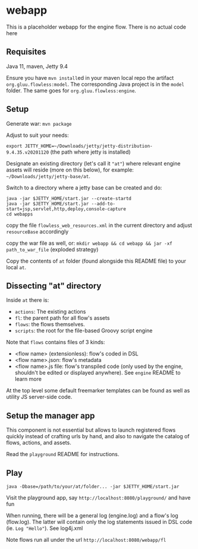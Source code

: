 # webapp

This is a placeholder webapp for the engine flow. There is no actual code here

## Requisites

Java 11, maven, Jetty 9.4

Ensure you have `mvn install`ed in your maven local repo the artifact `org.gluu.flowless:model`. The corresponding Java project is in the `model` folder. The same goes for `org.gluu.flowless:engine`.

## Setup

Generate war: `mvn package`

Adjust to suit your needs: 

`export JETTY_HOME=~/Downloads/jetty/jetty-distribution-9.4.35.v20201120` (the path where jetty is installed)

Designate an existing directory (let's call it `"at"`) where relevant engine assets will reside (more on this below), for example: `~/Downloads/jetty/jetty-base/at`.

Switch to a directory where a jetty base can be created and do:

```
java -jar $JETTY_HOME/start.jar --create-startd
java -jar $JETTY_HOME/start.jar --add-to-start=jsp,servlet,http,deploy,console-capture
cd webapps
```

copy the file `flowless_web_resources.xml` in the current directory and adjust `resourceBase` accordingly

copy the war file as well, or: `mkdir webapp && cd webapp && jar -xf path_to_war_file` (exploded strategy)

Copy the contents of `at` folder (found alongside this README file) to your local `at`.

## Dissecting "at" directory

Inside `at` there is:

- `actions`: The existing actions
- `fl`: the parent path for all flow's assets
- `flows`: the flows themselves. 
- `scripts`: the root for the file-based Groovy script engine

Note that `flows` contains files of 3 kinds:

- &lt;flow name&gt; (extensionless): flow's coded in DSL
- &lt;flow name&gt;.json: flow's metadata
- &lt;flow name&gt;.js file: flow's transpiled code (only used by the engine, shouldn't be edited or displayed anywhere). See `engine` README to learn more

At the top level some default freemarker templates can be found as well as utility JS server-side code. 

## Setup the manager app

This component is not essential but allows to launch registered flows quickly instead of crafting urls by hand, and also to navigate the catalog of flows, actions, and assets.

Read the `playground` README for instructions.

## Play

`java -Dbase=/path/to/your/at/folder... -jar $JETTY_HOME/start.jar`

Visit the playground app, say `http://localhost:8080/playground/` and have fun

When running, there will be a general log (engine.log) and a flow's log (flow.log). The latter will contain only the log statements issued in DSL code (ie. `Log "Hello"`). See log4j.xml

Note flows run all under the url `http://localhost:8080/webapp/fl`
